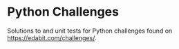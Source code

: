 # Python Challenges

Solutions to and unit tests for Python challenges found on https://edabit.com/challenges/. 

